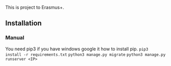 This is project to Erasmus+.
## Installation

### Manual 

You need pip3 if you have windows google it how to install pip.
`pip3 install -r requirements.txt`
`python3 manage.py migrate`
`python3 manage.py runserver <IP>`

